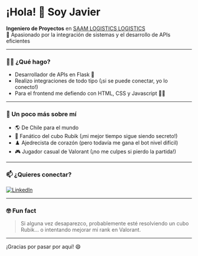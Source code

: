 # ¡Hola! 👋 Soy Javier

**Ingeniero de Proyectos** en [SAAM LOGISTICS LOGISTICS](https://www.aep.cl/aep-en-linea)  
🚢 Apasionado por la integración de sistemas y el desarrollo de APIs eficientes

---

### 👨‍💻 ¿Qué hago?

- Desarrollador de APIs en Flask 🐍
- Realizo integraciones de todo tipo (¡si se puede conectar, yo lo conecto!)
- Para el frontend me defiendo con HTML, CSS y Javascript 🎨✨

---

### 🚀 Un poco más sobre mí

- 🌎 De Chile para el mundo
- 🧩 Fanático del cubo Rubik (¡mi mejor tiempo sigue siendo secreto!)
- ♟️ Ajedrecista de corazón (pero todavía me gana el bot nivel difícil)
- 🎮 Jugador casual de Valorant (¡no me culpes si pierdo la partida!)

---

### 📫 ¿Quieres conectar?

[![LinkedIn](https://img.shields.io/badge/LinkedIn-blue?logo=linkedin&style=flat-square)](https://www.linkedin.com/in/javier-cort%C3%A9s-21b673224/)

---

### 🤓 Fun fact

> Si alguna vez desaparezco, probablemente esté resolviendo un cubo Rubik… o intentando mejorar mi rank en Valorant.

---

¡Gracias por pasar por aquí! 😄
